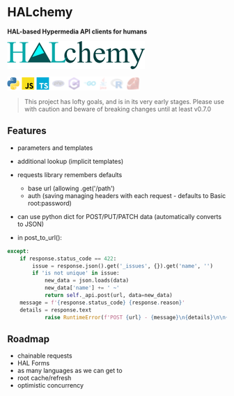 # HALchemy
**HAL-based Hypermedia API clients for humans**

![](https://github.com/pointw-dev/HALchemy/blob/main/img/halchemy-full-word.png?raw=True)

![](https://github.com/pointw-dev/HALchemy/blob/main/img/lang-bar.png?raw=True)

> This project has lofty goals, and is in its very early stages.  Please use with caution and beware of breaking changes until at least v0.7.0



## Features

* parameters and templates
* additional lookup (implicit templates)
* requests library remembers defaults
  * base url (allowing .get('/path')
  * auth (saving managing headers with each request - defaults to Basic root:password)
* can use python dict for POST/PUT/PATCH data (automatically converts to JSON)

* in post_to_url():

```python
except:
    if response.status_code == 422:
        issue = response.json().get('_issues', {}).get('name', '')
        if 'is not unique' in issue:
            new_data = json.loads(data)
            new_data['name'] += ' ~'
            return self._api.post(url, data=new_data)
    message = f'{response.status_code} {response.reason}'
    details = response.text
            raise RuntimeError(f'POST {url} - {message}\n{details}\n\n{data}')
```

## Roadmap

* chainable requests
* HAL Forms
* as many languages as we can get to
* root cache/refresh
* optimistic concurrency

